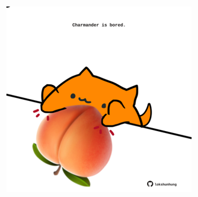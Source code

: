 <!-- built at 07/03/2023, 04:01:08 UTC -->
<p align="center">
  <img width="500" height="500" src="./ReadmeImage.svg">
</p>
